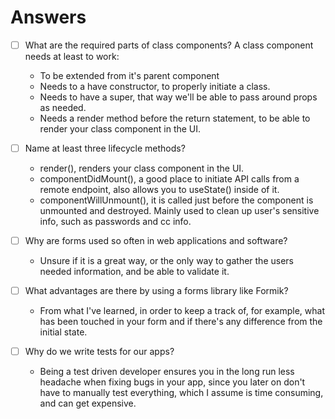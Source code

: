 # Answers

- [ ] What are the required parts of class components?
    A class component needs at least to work:
    - To be extended from it's parent component
    - Needs to a have constructor, to properly initiate a class.
    - Needs to have a super, that way we'll be able to pass around props as needed.
    - Needs a render method before the return statement, to be able to render your class component in the UI.

- [ ] Name at least three lifecycle methods?
    - render(), renders your class component in the UI.
    - componentDidMount(), a good place to initiate API calls from a remote endpoint, also allows you to useState() inside of it.
    - componentWillUnmount(), it is called just before the component is unmounted and destroyed. Mainly used to clean up user's sensitive info, such as passwords and cc info.

- [ ] Why are forms used so often in web applications and software?
    - Unsure if it is a great way, or the only way to gather the users needed information, and be able to validate it.

- [ ] What advantages are there by using a forms library like Formik?
    - From what I've learned, in order to keep a track of, for example, what has been touched in your form and if there's any difference from the initial state.

- [ ] Why do we write tests for our apps?

    - Being a test driven developer ensures you in the long run less headache when fixing bugs in your app, since you later on don't have to manually test everything, which I assume is time consuming, and can get expensive.

